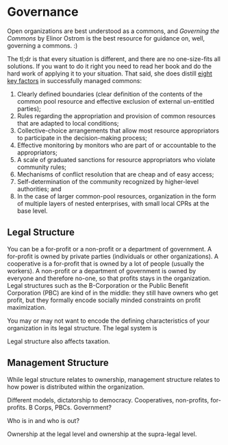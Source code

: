# Governance

Open organizations are best understood as a commons, and *Governing the Commons* by Elinor Ostrom is the best resource for guidance on, well, governing a commons. :)

The tl;dr is that every situation is different, and there are no one-size-fits all solutions. If you want to do it right you need to read her book and do the hard work of applying it to your situation. That said, she does distill [eight key factors](https://en.wikipedia.org/wiki/Elinor_Ostrom#Design_principles_for_Common_Pool_Resource_.28CPR.29_institutions) in successfully managed commons:

 1. Clearly defined boundaries (clear definition of the contents of the common pool resource and effective exclusion of external un-entitled parties);
 1. Rules regarding the appropriation and provision of common resources that are adapted to local conditions;
 1. Collective-choice arrangements that allow most resource appropriators to participate in the decision-making process;
 1. Effective monitoring by monitors who are part of or accountable to the appropriators;
 1. A scale of graduated sanctions for resource appropriators who violate community rules;
 1. Mechanisms of conflict resolution that are cheap and of easy access;
 1. Self-determination of the community recognized by higher-level authorities; and
 1. In the case of larger common-pool resources, organization in the form of multiple layers of nested enterprises, with small local CPRs at the base level.

## Legal Structure

You can be a for-profit or a non-profit or a department of government. A for-profit is owned by private parties (individuals or other organizations). A cooperative is a for-profit that is owned by a lot of people (usually the workers).  A non-profit or a department of government is owned by everyone and therefore no-one, so that profits stays in the organization. Legal structures such as the B-Corporation or the Public Benefit Corporation (PBC) are kind of in the middle: they still have owners who get profit, but they formally encode socially minded constraints on profit maximization.

You may or may not want to encode the defining characteristics of your organization in its legal structure. The legal system is 

Legal structure also affects taxation.



## Management Structure

While legal structure relates to ownership, management structure relates to how power is distributed within the organization.

Different models, dictatorship to democracy. Cooperatives, non-profits, for-profits. B Corps, PBCs. Government?

Who is in and who is out?

Ownership at the legal level and ownership at the supra-legal level.